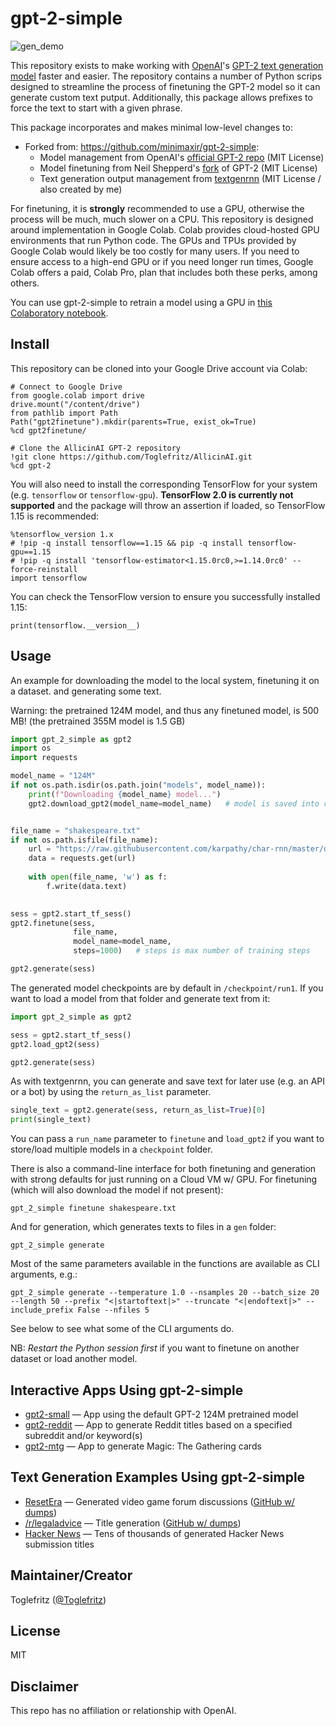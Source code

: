 # gpt-2-simple

![gen_demo](docs/gen_demo.png)

This repository exists to make working with [OpenAI](https://openai.com)'s [GPT-2 text generation model](https://openai.com/blog/better-language-models/) faster and easier. The repository contains a number of Python scrips designed to streamline the process of finetuning the GPT-2 model so it can generate custom text putput. Additionally, this package allows prefixes to force the text to start with a given phrase.

This package incorporates and makes minimal low-level changes to:

* Forked from: https://github.com/minimaxir/gpt-2-simple:
	* Model management from OpenAI's [official GPT-2 repo](https://github.com/openai/gpt-2) (MIT License)
	* Model finetuning from Neil Shepperd's [fork](https://github.com/nshepperd/gpt-2) of GPT-2 (MIT License)
	* Text generation output management from [textgenrnn](https://github.com/minimaxir/textgenrnn) (MIT License / also created by me)

For finetuning, it is **strongly** recommended to use a GPU, otherwise the process will be much, much slower on a CPU. This repository is designed around implementation in Google Colab. Colab provides cloud-hosted GPU environments that run Python code. The GPUs and TPUs provided by Google Colab would likely be too costly for many users. If you need to ensure access to a high-end GPU or if you need longer run times, Google Colab offers a paid, Colab Pro, plan that includes both these perks, among others.

You can use gpt-2-simple to retrain a model using a GPU in [this Colaboratory notebook](https://colab.research.google.com/drive/1kaZtMprzST3ztVgbO-8AhlKN46OjGb1G).

## Install

This repository can be cloned into your Google Drive account via Colab:

```
# Connect to Google Drive
from google.colab import drive
drive.mount("/content/drive")
from pathlib import Path
Path("gpt2finetune").mkdir(parents=True, exist_ok=True)
%cd gpt2finetune/

# Clone the AllicinAI GPT-2 repository
!git clone https://github.com/Toglefritz/AllicinAI.git
%cd gpt-2
```

You will also need to install the corresponding TensorFlow for your system (e.g. `tensorflow` or `tensorflow-gpu`). **TensorFlow 2.0 is currently not supported** and the package will throw an assertion if loaded, so TensorFlow 1.15 is recommended:

```
%tensorflow_version 1.x
# !pip -q install tensorflow==1.15 && pip -q install tensorflow-gpu==1.15
# !pip -q install 'tensorflow-estimator<1.15.0rc0,>=1.14.0rc0' --force-reinstall
import tensorflow
```

You can check the TensorFlow version to ensure you successfully installed 1.15:

``` 
print(tensorflow.__version__) 
```

## Usage

An example for downloading the model to the local system, finetuning it on a dataset. and generating some text.

Warning: the pretrained 124M model, and thus any finetuned model, is 500 MB! (the pretrained 355M model is 1.5 GB)

```python
import gpt_2_simple as gpt2
import os
import requests

model_name = "124M"
if not os.path.isdir(os.path.join("models", model_name)):
	print(f"Downloading {model_name} model...")
	gpt2.download_gpt2(model_name=model_name)   # model is saved into current directory under /models/124M/


file_name = "shakespeare.txt"
if not os.path.isfile(file_name):
	url = "https://raw.githubusercontent.com/karpathy/char-rnn/master/data/tinyshakespeare/input.txt"
	data = requests.get(url)
	
	with open(file_name, 'w') as f:
		f.write(data.text)
    

sess = gpt2.start_tf_sess()
gpt2.finetune(sess,
              file_name,
              model_name=model_name,
              steps=1000)   # steps is max number of training steps

gpt2.generate(sess)
```

The generated model checkpoints are by default in `/checkpoint/run1`. If you want to load a model from that folder and generate text from it:

```python
import gpt_2_simple as gpt2

sess = gpt2.start_tf_sess()
gpt2.load_gpt2(sess)

gpt2.generate(sess)
```

As with textgenrnn, you can generate and save text for later use (e.g. an API or a bot) by using the `return_as_list` parameter.

```python
single_text = gpt2.generate(sess, return_as_list=True)[0]
print(single_text)
```

You can pass a `run_name` parameter to `finetune` and `load_gpt2` if you want to store/load multiple models in a `checkpoint` folder.

There is also a command-line interface for both finetuning and generation with strong defaults for just running on a Cloud VM w/ GPU. For finetuning (which will also download the model if not present):

```shell
gpt_2_simple finetune shakespeare.txt
```

And for generation, which generates texts to files in a `gen` folder:

```shell
gpt_2_simple generate
```

Most of the same parameters available in the functions are available as CLI arguments, e.g.:

```shell
gpt_2_simple generate --temperature 1.0 --nsamples 20 --batch_size 20 --length 50 --prefix "<|startoftext|>" --truncate "<|endoftext|>" --include_prefix False --nfiles 5
```

See below to see what some of the CLI arguments do.

NB: *Restart the Python session first* if you want to finetune on another dataset or load another model.

## Interactive Apps Using gpt-2-simple

* [gpt2-small](https://minimaxir.com/apps/gpt2-small/) — App using the default GPT-2 124M pretrained model
* [gpt2-reddit](https://minimaxir.com/apps/gpt2-reddit/) — App to generate Reddit titles based on a specified subreddit and/or keyword(s)
* [gpt2-mtg](https://minimaxir.com/apps/gpt2-mtg/) — App to generate Magic: The Gathering cards

## Text Generation Examples Using gpt-2-simple

* [ResetEra](https://www.resetera.com/threads/i-trained-an-ai-on-thousands-of-resetera-thread-conversations-and-it-created-hot-gaming-shitposts.112167/) — Generated video game forum discussions ([GitHub w/ dumps](https://github.com/minimaxir/resetera-gpt-2))
* [/r/legaladvice](https://www.reddit.com/r/legaladviceofftopic/comments/bfqf22/i_trained_a_moreadvanced_ai_on_rlegaladvice/) — Title generation ([GitHub w/ dumps](https://github.com/minimaxir/legaladvice-gpt2))
* [Hacker News](https://github.com/minimaxir/hacker-news-gpt-2) — Tens of thousands of generated Hacker News submission titles

## Maintainer/Creator

Toglefritz ([@Toglefritz](https://toglefritz.com/))

## License

MIT

## Disclaimer

This repo has no affiliation or relationship with OpenAI.
